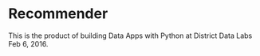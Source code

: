 # Recommender
This is the product of building Data Apps with Python at District Data Labs Feb 6, 2016.
